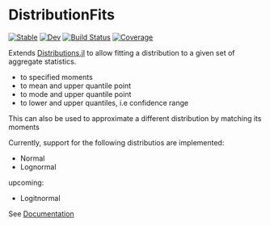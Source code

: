 # DistributionFits

[![Stable](https://img.shields.io/badge/docs-stable-blue.svg)](https://bgctw.github.io/DistributionFits.jl/stable)
[![Dev](https://img.shields.io/badge/docs-dev-blue.svg)](https://bgctw.github.io/DistributionFits.jl/dev)
[![Build Status](https://github.com/bgctw/DistributionFits.jl/workflows/CI/badge.svg)](https://github.com/bgctw/DistributionFits.jl/actions)
[![Coverage](https://codecov.io/gh/bgctw/DistributionFits.jl/branch/main/graph/badge.svg)](https://codecov.io/gh/bgctw/DistributionFits.jl)

Extends [Distributions.jl](https://github.com/JuliaStats/Distributions.jl) 
to allow fitting a distribution to a given set of aggregate statistics.
- to specified moments
- to mean and upper quantile point
- to mode and upper quantile point
- to lower and upper quantiles, i.e confidence range

This can also be used to approximate a different distribution by matching its moments

Currently, support for the following distributios are implemented:
- Normal
- Lognormal

upcoming:
- Logitnormal

See [Documentation](https://bgctw.github.io/DistributionFits.jl/dev)